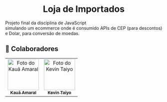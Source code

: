<h1 align="center">Loja de Importados</h1>
Projeto final da disciplina de JavaScript <br>
simulando um ecommerce onde é consumido APIs de CEP (para descontos) e Dolar, para conversão de moedas.

## 🤝 Colaboradores

<table>
  <tr>
    <td align="center">
      <a href="https://github.com/kauamoreno">
        <img src="https://avatars.githubusercontent.com/u/119445003?v=4" width="100px;" alt="Foto do Kauã Amaral" /><br>
        <sub>
          <b>Kauã Amaral</b>
        </sub>
      </a>
    </td>
    <td align="center">
      <a href="https://github.com/kevintaiyo">
        <img src="https://avatars.githubusercontent.com/u/119669310?v=4" width="100px;" alt="Foto do Kevin Taiyo" /><br>
        <sub>
          <b>Kevin Taiyo</b>
        </sub>
      </a>
    </td>
  </tr>
</table>

